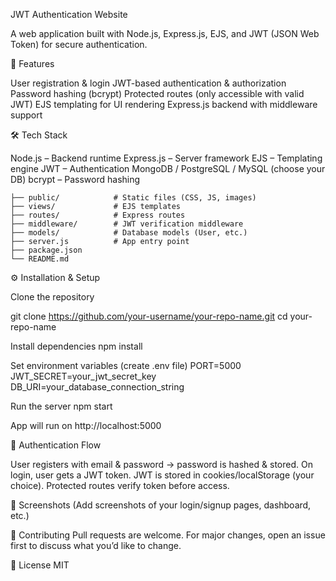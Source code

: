 JWT Authentication Website 

A web application built with Node.js, Express.js, EJS, and JWT (JSON Web Token) for secure authentication.

🚀 Features

User registration & login
JWT-based authentication & authorization
Password hashing (bcrypt)
Protected routes (only accessible with valid JWT)
EJS templating for UI rendering
Express.js backend with middleware support

🛠️ Tech Stack

Node.js – Backend runtime
Express.js – Server framework
EJS – Templating engine
JWT – Authentication
MongoDB / PostgreSQL / MySQL (choose your DB)
bcrypt – Password hashing

```666📂 Project Structure
├── public/            # Static files (CSS, JS, images)
├── views/             # EJS templates
├── routes/            # Express routes
├── middleware/        # JWT verification middleware
├── models/            # Database models (User, etc.)
├── server.js          # App entry point
├── package.json
└── README.md
```
⚙️ Installation & Setup

Clone the repository

git clone https://github.com/your-username/your-repo-name.git
cd your-repo-name


Install dependencies
npm install


Set environment variables (create .env file)
PORT=5000
JWT_SECRET=your_jwt_secret_key
DB_URI=your_database_connection_string


Run the server
npm start


App will run on http://localhost:5000

🔑 Authentication Flow

User registers with email & password → password is hashed & stored.
On login, user gets a JWT token.
JWT is stored in cookies/localStorage (your choice).
Protected routes verify token before access.

📸 Screenshots
(Add screenshots of your login/signup pages, dashboard, etc.)

🤝 Contributing
Pull requests are welcome. For major changes, open an issue first to discuss what you’d like to change.

📜 License
MIT
